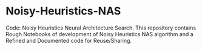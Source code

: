 # Noisy-Heuristics-NAS
Code: Noisy Heuristics Neural Architecture Search. This repository contains Rough Notebooks of development of Noisy Heuristics NAS algorithm and a Refined and Documented code for Reuse/Sharing. 

